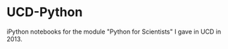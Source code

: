 UCD-Python
==========

iPython notebooks for the module "Python for Scientists" I gave in UCD in 2013.
